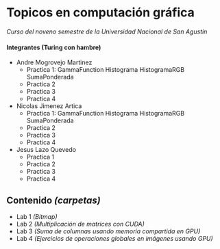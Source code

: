 # Topicos en computación gráfica

_Curso del noveno semestre de la Universidad Nacional de San Agustín_

#### Integrantes (Turing con hambre)



- Andre Mogrovejo Martinez
  * Practica 1: GammaFunction	Histograma	HistogramaRGB	  SumaPonderada
  * Practica 2
  * Practica 3
  * Practica 4
- Nicolas Jimenez Artica
  * Practica 1: GammaFunction Histograma HistogramaRGB SumaPonderada
  * Practica 2
  * Practica 3
  * Practica 4
- Jesus Lazo Quevedo
  * Practica 1
  * Practica 2
  * Practica 3
  * Practica 4

## Contenido _(carpetas)_ 

* Lab 1 _(Bitmap)_
* Lab 2 _(Multiplicación de matrices con CUDA)_
* Lab 3 _(Suma de columnas usando memoria compartida en GPU)_
* Lab 4 _(Ejercicios de operaciones globales en imágenes usando GPU)_
